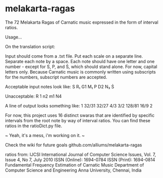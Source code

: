 # melakarta-ragas

The 72 Melakarta Ragas of Carnatic music expressed in the form of interval ratios. 


Usage...

On the translation script:

Input should come from a .txt file. Put each scale on a separate line. Separate each note by a space.
Each note should have one letter and one number - except for S, P, and Ṡ, which should stand alone. 
For now, capital letters only. Because Carnatic music is commonly written using subscripts for the numbers, subscript numbers are accepted.

Acceptable input notes look like: 
S R₁ G1 M₁ P D2 N₃ Ṡ

Unacceptable:
R 1 n2 m1 N4 

A line of output looks something like:
1 32/31 32/27 4/3 3/2 128/81 16/9 2 


For now, this project uses 16 distinct swaras that are identified by specific intervals from the root note by way of interval ratios. You can find these ratios in the ratioDict.py file.

~
Yeah, it's a mess, i'm working on it. 
~

Check the wiki for future goals github.com/alliums/melakarta-ragas

ratios from:
IJCSI International Journal of Computer Science Issues, Vol. 7, Issue 4, No 7, July 2010
ISSN (Online): 1694-0784
ISSN (Print): 1694-0814
Fundamental Frequency Estimation of Carnatic Music
Department of Computer Science and Engineering
Anna University, Chennai, India

